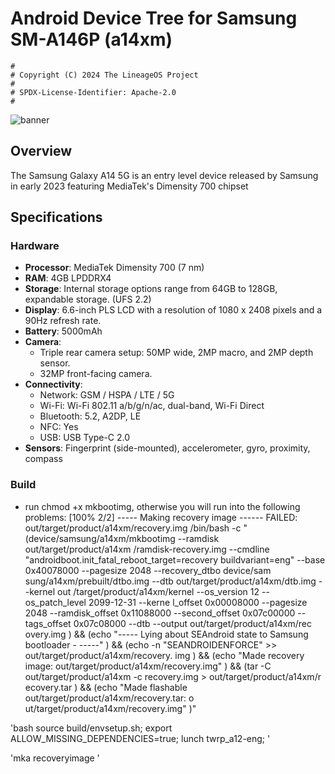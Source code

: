 # Android Device Tree for Samsung SM-A146P (a14xm)

```
#
# Copyright (C) 2024 The LineageOS Project
#
# SPDX-License-Identifier: Apache-2.0
#
```

![banner](https://i.blogs.es/37c09e/product-image_galaxy-a14-5g/1366_521.jpg)

## Overview

The Samsung Galaxy A14 5G is an entry level device released by Samsung in early 2023 featuring MediaTek's Dimensity 700 chipset

## Specifications

### Hardware

- **Processor**: MediaTek Dimensity 700 (7 nm)
- **RAM**: 4GB LPDDRX4 
- **Storage**: Internal storage options range from 64GB to 128GB, expandable storage. (UFS 2.2)
- **Display**: 6.6-inch PLS LCD with a resolution of 1080 x 2408 pixels and a 90Hz refresh rate.
- **Battery**: 5000mAh
- **Camera**:
  - Triple rear camera setup: 50MP wide, 2MP macro, and 2MP depth sensor.
  - 32MP front-facing camera.
- **Connectivity**:
  - Network: GSM / HSPA / LTE / 5G
  - Wi-Fi: Wi-Fi 802.11 a/b/g/n/ac, dual-band, Wi-Fi Direct
  - Bluetooth: 5.2, A2DP, LE
  - NFC: Yes
  - USB: USB Type-C 2.0
- **Sensors**: Fingerprint (side-mounted), accelerometer, gyro, proximity, compass

### Build 
- run chmod +x mkbootimg, otherwise you will run into the following problems:
[100% 2/2] ----- Making recovery image ------
FAILED: out/target/product/a14xm/recovery.img
/bin/bash -c "(device/samsung/a14xm/mkbootimg --ramdisk out/target/product/a14xm
/ramdisk-recovery.img  --cmdline \"androidboot.init_fatal_reboot_target=recovery
 buildvariant=eng\" --base 0x40078000 --pagesize 2048 --recovery_dtbo device/sam
sung/a14xm/prebuilt/dtbo.img --dtb out/target/product/a14xm/dtb.img 
--kernel out
/target/product/a14xm/kernel 
--os_version 12 --os_patch_level 2099-12-31 --kerne
l_offset 0x00008000 --pagesize 2048 --ramdisk_offset 0x11088000 --second_offset 
0x07c00000 --tags_offset 0x07c08000 --dtb  --output out/target/product/a14xm/rec
overy.img ) && (echo \"----- Lying about SEAndroid state to Samsung bootloader -
-----\" ) && (echo -n \"SEANDROIDENFORCE\" >> out/target/product/a14xm/recovery.
img ) && (echo \"Made recovery image: out/target/product/a14xm/recovery.img\" ) 
&& (tar -C out/target/product/a14xm -c recovery.img > out/target/product/a14xm/r
ecovery.tar ) && (echo \"Made flashable out/target/product/a14xm/recovery.tar: o
ut/target/product/a14xm/recovery.img\" )"

'bash
source build/envsetup.sh; export ALLOW_MISSING_DEPENDENCIES=true; lunch twrp_a12-eng;  '

'mka recoveryimage '

